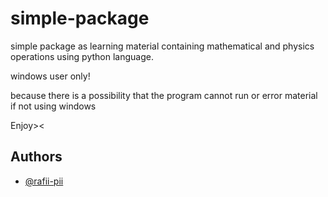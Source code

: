 
# simple-package

simple package as learning material containing mathematical and physics operations using python language.

windows user only!

because there is a possibility that the program cannot run or error material if not using windows

Enjoy><

## Authors

- [@rafii-pii](https://github.com/rafii-pi)


